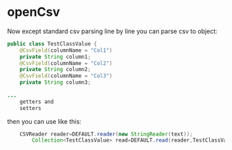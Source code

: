 # openCsv

Now except standard csv parsing line by line you can parse csv to object:

```java
public class TestClassValue {
    @CsvField(columnName = "Col1")
    private String column1;
    @CsvField(columnName = "Col2")
    private String column2;
    @CsvField(columnName = "Col3")
    private String column3;
    
...
    getters and
    setters

```

then you can use like this:

```java
    CSVReader reader=DEFAULT.reader(new StringReader(text));
        Collection<TestClassValue> read=DEFAULT.read(reader,TestClassValue.class);
```
